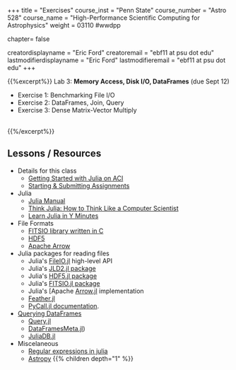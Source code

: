 +++
title = "Exercises"
course_inst = "Penn State"
course_number = "Astro 528"
course_name = "High-Performance Scientific Computing for Astrophysics"
weight = 03110  #wwdpp

chapter= false

creatordisplayname = "Eric Ford"
creatoremail = "ebf11 at psu dot edu"
lastmodifierdisplayname = "Eric Ford"
lastmodifieremail = "ebf11 at psu dot edu"
+++


{{%excerpt%}}
Lab 3: **Memory Access, Disk I/O, DataFrames**  (due Sept 12)
- Exercise 1: Benchmarking File I/O <!-- & Calling Python Packages -->
- Exercise 2: DataFrames, Join, Query
- Exercise 3: Dense Matrix-Vector Multiply
<br>
{{%/excerpt%}}
<!--
[Lab 3 Git Repository](https://github.com/PsuAstro528/lab3-start)
- [Exercise 1: Benchmarking File I/O & Calling Python Packages](https://nbviewer.jupyter.org/github/PsuAstro528/lab3-start/blob/master/ex1.ipynb)
- [Exercise 2: DataFrames, Join, Query](https://nbviewer.jupyter.org/github/PsuAstro528/lab3-start/blob/master/ex2.ipynb)
- [Exercise 3: Dense Matrix-Vector Multiply](https://nbviewer.jupyter.org/github/PsuAstro528/lab3-start/blob/master/ex1.ipynb)
-->

## Lessons / Resources
- Details for this class
   - [Getting Started with Julia on ACI](/tips/aci)
   - [Starting & Submitting Assignments](/tips/submitting)
- Julia
   - [Julia Manual](http://docs.julialang.org/en/v1/)
   - [Think Julia: How to Think Like a Computer Scientist](https://benlauwens.github.io/ThinkJulia.jl/latest/book.html)
   - [Learn Julia in Y Minutes](https://learnxinyminutes.com/docs/julia/)
- File Formats
   - [FITSIO library written in C](https://heasarc.gsfc.nasa.gov/fitsio/)
   - [HDF5](https://www.hdfgroup.org/solutions/hdf5/)
   - [Apache Arrow](https://arrow.apache.org/)
- Julia packages for reading files
   - Julia's [FileIO.jl](https://github.com/JuliaIO/FileIO.jl) high-level API
   - Julia's [JLD2.jl package](https://github.com/JuliaIO/JLD2.jl)
   - Julia's [HDF5.jl package](https://github.com/JuliaIO/HDF5.jl)
   - Julia's [FITSIO.jl package](https://github.com/JuliaAstro/FITSIO.jl)
   - Julia's [Apache [Arrow.jl](https://github.com/JuliaData/Arrow.jl) implementation
   - [Feather.jl](http://juliadata.github.io/Feather.jl/stable/)
   - [PyCall.jl documentation](https://github.com/JuliaPy/PyCall.jl#types).
- [Querying DataFrames](https://dataframes.juliadata.org/stable/man/querying_frameworks/)
   - [Query.jl](http://www.queryverse.org/Query.jl/stable/gettingstarted/)
   - [DataFramesMeta.jl](https://github.com/JuliaData/DataFramesMeta.jl))
   - [JuliaDB.jl](https://github.com/JuliaData/JuliaDB.jl)
- Miscelaneous
   - [Regular expressions in julia](https://docs.julialang.org/en/v1/manual/strings/index.html#Regular-Expressions-1)
   - [Astropy](http://docs.astropy.org)
{{% children depth="1" %}}
